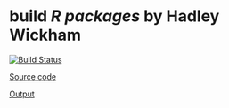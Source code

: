 # build _R packages_ by Hadley Wickham 
[![Build Status](https://travis-ci.com/dongzhuoer/build-bookdown.svg?token=CyRgUWsqWCctKvAxMXto&branch=hadley-r-pkgs)](https://travis-ci.com/dongzhuoer/build-bookdown)

[Source code](https://github.com/hadley/r-pkgs)

[Output](https://bookdown.dongzhuoer.com/hadley/r-pkgs)
